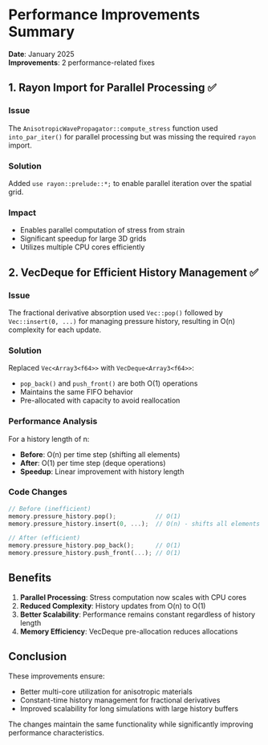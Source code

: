 # Performance Improvements Summary

**Date**: January 2025  
**Improvements**: 2 performance-related fixes

## 1. Rayon Import for Parallel Processing ✅

### Issue
The `AnisotropicWavePropagator::compute_stress` function used `into_par_iter()` for parallel processing but was missing the required `rayon` import.

### Solution
Added `use rayon::prelude::*;` to enable parallel iteration over the spatial grid.

### Impact
- Enables parallel computation of stress from strain
- Significant speedup for large 3D grids
- Utilizes multiple CPU cores efficiently

## 2. VecDeque for Efficient History Management ✅

### Issue
The fractional derivative absorption used `Vec::pop()` followed by `Vec::insert(0, ...)` for managing pressure history, resulting in O(n) complexity for each update.

### Solution
Replaced `Vec<Array3<f64>>` with `VecDeque<Array3<f64>>`:
- `pop_back()` and `push_front()` are both O(1) operations
- Maintains the same FIFO behavior
- Pre-allocated with capacity to avoid reallocation

### Performance Analysis
For a history length of n:
- **Before**: O(n) per time step (shifting all elements)
- **After**: O(1) per time step (deque operations)
- **Speedup**: Linear improvement with history length

### Code Changes
```rust
// Before (inefficient)
memory.pressure_history.pop();           // O(1)
memory.pressure_history.insert(0, ...);  // O(n) - shifts all elements

// After (efficient)
memory.pressure_history.pop_back();      // O(1)
memory.pressure_history.push_front(...); // O(1)
```

## Benefits

1. **Parallel Processing**: Stress computation now scales with CPU cores
2. **Reduced Complexity**: History updates from O(n) to O(1)
3. **Better Scalability**: Performance remains constant regardless of history length
4. **Memory Efficiency**: VecDeque pre-allocation reduces allocations

## Conclusion

These improvements ensure:
- Better multi-core utilization for anisotropic materials
- Constant-time history management for fractional derivatives
- Improved scalability for long simulations with large history buffers

The changes maintain the same functionality while significantly improving performance characteristics.